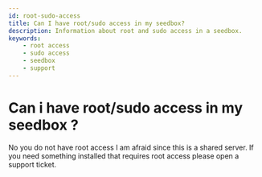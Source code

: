 ```yaml
---
id: root-sudo-access
title: Can I have root/sudo access in my seedbox?
description: Information about root and sudo access in a seedbox.
keywords:
    - root access
    - sudo access
    - seedbox
    - support
---
```

# Can i have root/sudo access in my seedbox ?

No you do not have root access I am afraid since this is a shared server. If you need something installed that requires root access please open a support ticket.